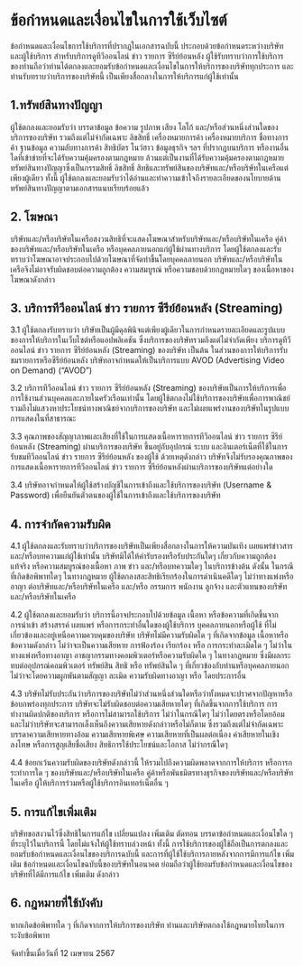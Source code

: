<!-- ---
title: 'policy'
description: 'เอกสารหรือกฎระเบียบที่กำหนดข้อบังคับ แนวทาง หรือข้อกำหนดที่ผู้ใช้บริการต้องปฏิบัติตามเมื่อเข้าถึงและใช้บริการขององค์กรหรือเว็บไซต์'
--- -->
# ข้อกำหนดและเงื่อนไขในการใช้เว็บไซต์
ข้อกำหนดและเงื่อนไขการใช้บริการที่ปรากฏในเอกสารฉบับนี้ ประกอบด้วยข้อกำหนดระหว่างบริษัท และผู้ใช้บริการ สำหรับบริการดูทีวีออนไลน์ ข่าว รายการ ซีรีย์ย้อนหลัง
ผู้ใช้รับทราบว่าการใช้บริการของท่านถือว่าท่านได้ตกลงและยอมรับข้อกำหนดและเงื่อนไขในการให้บริการของบริษัททุกประการ และท่านรับทราบว่าบริการของบริษัทนี้ เป็นเพียงสื่อกลางในการให้บริการแก่ผู้ใช้เท่านั้น

## 1.ทรัพย์สินทางปัญญา
ผู้ใช้ตกลงและยอมรับว่า บรรดาข้อมูล ข้อความ รูปภาพ เสียง โลโก้ และ/หรือส่วนหนึ่งส่วนใดของบริการของบริษัท รวมถึงแต่ไม่จำกัดเฉพาะ ลิขสิทธิ์ เครื่องหมายการค้า เครื่องหมายบริการ ชื่อทางการค้า ฐานข้อมูล ความลับทางการค้า สิทธิบัตร โนว์ฮาว ข้อมูลธุรกิจ ฯลฯ ที่ปรากฏบนบริการ หรืองานอื่นใดที่เข้าข่ายที่จะได้รับความคุ้มครองตามกฎหมาย ล้วนแต่เป็นงานที่ได้รับความคุ้มครองตามกฎหมายทรัพย์สินทางปัญญาซึ่งเป็นกรรมสิทธิ์ ลิขสิทธิ์ สิทธิและทรัพย์สินของบริษัทและ/หรือบริษัทในเครือแต่เพียงผู้เดียว ทั้งนี้ ผู้ใช้ตกลงและยอมรับว่าได้อ่านและทำความเข้าใจถึงรายละเอียดของนโยบายด้านทรัพย์สินทางปัญญาตามเอกสารแนบเรียบร้อยแล้ว

## 2. โฆษณา
บริษัทและ/หรือบริษัทในเครือสงวนสิทธิที่จะแสดงโฆษณาสำหรับบริษัทและ/หรือบริษัทในเครือ คู่ค้าของบริษัทและ/หรือบริษัทในเครือ หรือบุคคลภายนอกแก่ผู้ใช้ผ่านทางบริการ โดยผู้ใช้ตกลงและรับทราบว่าโฆษณาอาจประกอบไปด้วยโฆษณาที่จัดทำขึ้นโดยบุคคลภายนอก บริษัทและ/หรือบริษัทในเครือจึงไม่อาจรับผิดชอบต่อความถูกต้อง ความสมบูรณ์ หรือความชอบด้วยกฎหมายใดๆ ของเนื้อหาของโฆษณาดังกล่าว

## 3. บริการทีวีออนไลน์ ข่าว รายการ ซีรีย์ย้อนหลัง (Streaming)
3.1 ผู้ใช้ตกลงรับทราบว่า บริษัทเป็นผู้มีดุลพินิจแต่เพียงผู้เดียวในการกำหนดรายละเอียดและรูปแบบของการให้บริการในเว็บไซต์หรือแอปพลิเคชัน ซึ่งบริการของบริษัทรวมถึงแต่ไม่จำกัดเพียง บริการดูทีวีออนไลน์ ข่าว รายการ ซีรีย์ย้อนหลัง (Streaming) ของบริษัท เป็นต้น ในส่วนของการให้บริการรับชมรายการหรือซีรีย์ย้อนหลัง บริษัทอาจกำหนดให้เป็นบริการแบบ AVOD (Advertising Video on Demand) (“AVOD”) 

3.2 บริการทีวีออนไลน์ ข่าว รายการ ซีรีย์ย้อนหลัง (Streaming) ของบริษัทเป็นการให้บริการเพื่อการใช้งานส่วนบุคคลและภายในครัวเรือนเท่านั้น โดยผู้ใช้ตกลงไม่ใช้บริการของบริษัทเพื่อการพาณิชย์ รวมถึงไม่แสวงหาประโยชน์ทางพาณิชย์จากบริการของบริษัท และไม่เผยแพร่งานของบริษัทในรูปแบบการแสดงในที่สาธารณะ

3.3 คุณภาพของสัญญาภาพและเสียงที่ใช้ในการแสดงเนื้อหารายการทีวีออนไลน์ ข่าว รายการ ซีรีย์ย้อนหลัง (Streaming) ผ่านบริการของบริษัท ขึ้นอยู่กับอุปกรณ์ ระบบ และอินเตอร์เน็ตที่ใช้ในการรับชมทีวีออนไลน์ ข่าว รายการ ซีรีย์ย้อนหลัง ของผู้ใช้ ด้วยเหตุดังกล่าว บริษัทจึงไม่รับรองคุณภาพของการแสดงเนื้อหารายการทีวีออนไลน์ ข่าว รายการ ซีรีย์ย้อนหลังผ่านบริการของบริษัทแต่อย่างใด

3.4 บริษัทอาจกำหนดให้ผู้ใช้สร้างบัญชีในการเข้าถึงและใช้บริการของบริษัท (Username & Password) เพื่อยืนยันตัวตนของผู้ใช้ในการเข้าถึงและใช้บริการของบริษัท

## 4. การจำกัดความรับผิด
4.1 ผู้ใช้ตกลงและรับทราบว่าบริการของบริษัทเป็นเพียงสื่อกลางในการให้ความบันเทิง เผยแพร่ข่าวสาร และ/หรือบทความแก่ผู้ใช้เท่านั้น บริษัทมิได้ให้คำรับรองหรือรับประกันใดๆ เกี่ยวกับความถูกต้องแท้จริง หรือความสมบูรณ์ของเนื้อหา ภาพ ข่าว และ/หรือบทความใดๆ ในบริการข้างต้น ดังนั้น ในกรณีที่เกิดข้อพิพาทใดๆ ในทางกฎหมาย ผู้ใช้ตกลงสละสิทธิเรียกร้องในการดำเนินคดีใดๆ ไม่ว่าทางแพ่งหรืออาญา ต่อบริษัทและ/หรือบริษัทในเครือ และ/หรือ กรรมการ พนักงาน ลูกจ้าง และตัวแทนของบริษัทและ/หรือบริษัทในเครือ

4.2 ผู้ใช้ตกลงและยอมรับว่า บริการนี้อาจประกอบไปด้วยข้อมูล เนื้อหา หรือข้อความที่เกิดขึ้นจากการนำเข้า สร้างสรรค์ เผยแพร่ หรือการกระทำอื่นใดของผู้ใช้บริการ บุคคลภายนอกหรือผู้ใช้ ที่ไม่เกี่ยวข้องและอยู่เหนือความควบคุมของบริษัท บริษัทไม่มีความรับผิดใด ๆ ที่เกิดจากข้อมูล เนื้อหาหรือข้อความดังกล่าว ไม่ว่าจะเป็นความเสียหาย การฟ้องร้อง เรียกร้อง หรือ การกระทำละเมิดใด ๆ ไม่ว่าในทางแพ่งหรือทางอาญา อาชญากรรมทางคอมพิวเตอร์หรือความรับผิดใด ๆ ในทางกฎหมาย ซึ่งมีผลกระทบต่ออุปกรณ์คอมพิวเตอร์ ทรัพย์สิน สิทธิ หรือ ทรัพย์สินใด ๆ ที่เกี่ยวข้องกับท่านหรือบุคคลภายนอก ไม่ว่าจะโดยความผูกพันตามสัญญา ละเมิด ความรับผิดทางอาญา หรือ โดยประการอื่น

4.3 บริษัทไม่รับประกันว่าบริการของบริษัทไม่ว่าส่วนหนึ่งส่วนใดหรือว่าทั้งหมดจะปราศจากปัญหาหรือข้อบกพร่องทุกประการ บริษัทจะไม่รับผิดชอบต่อความเสียหายใดๆ ที่เกิดขึ้นจากการใช้บริการ การทำงานผิดปกติของบริการ หรือการไม่สามารถใช้บริการ ไม่ว่าในกรณีใดๆ ไม่ว่าโดยตรงหรือโดยอ้อม และไม่ว่าบริษัทจะสามารถเล็งเห็นถึงความเสียหายดังกล่าวหรือไม่ก็ตาม ซึ่งรวมถึงแต่ไม่จำกัดเฉพาะบรรดาความเสียหายทางอ้อม ความเสียหายพิเศษ ความเสียหายที่เป็นผลต่อเนื่อง ค่าเสียหายในเชิงลงโทษ หรือการสูญเสียชื่อเสียง สิทธิการใช้ประโยชน์และโอกาส ไม่ว่ากรณีใดๆ

4.4 ข้อยกเว้นความรับผิดของบริษัทดังกล่าวนี้ ให้รวมไปถึงความผิดพลาดจากการให้บริการ หรือการกระทำการใด ๆ ของบริษัทและ/หรือบริษัทในเครือ คู่ค้าหรือพันธมิตรทางธุรกิจของบริษัทและ/หรือบริษัทในเครือ ผู้ให้บริการร่วมหรือผู้ใช้บริการอินเทอร์เน็ตอื่น ๆ

## 5. การแก้ไขเพิ่มเติม
บริษัทขอสงวนไว้ซึ่งสิทธิในการแก้ไข เปลี่ยนแปลง เพิ่มเติม ตัดทอน บรรดาข้อกำหนดและเงื่อนไขใด ๆ ที่ระบุไว้ในบริการนี้ โดยไม่แจ้งให้ผู้ใช้ทราบล่วงหน้า ทั้งนี้ การใช้บริการของผู้ใช้ถือเป็นการตกลงและยอมรับข้อกำหนดและเงื่อนไขของบริการฉบับนี้ และการที่ผู้ใช้ใช้บริการภายหลังจากการมีการแก้ไข เพิ่มเติม ข้อกำหนดและเงื่อนไขฉบับนี้ของบริษัทในอนาคต ย่อมถือว่าผู้ใช้ยอมรับข้อกำหนดและเงื่อนไขของบริษัทที่ได้มีการแก้ไข เพิ่มเติม ดังกล่าว

## 6. กฎหมายที่ใช้บังคับ
หากเกิดข้อพิพาทใด ๆ ที่เกิดจากการให้บริการของบริษัท ท่านและบริษัทตกลงใช้กฎหมายไทยในการระงับข้อพิพาท


จัดทำขึ้นเมื่อวันที่ 12 เมษายน 2567

